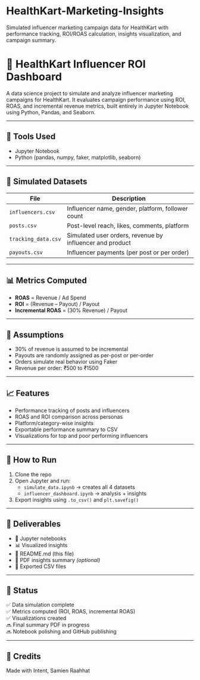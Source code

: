 # HealthKart-Marketing-Insights
Simulated influencer marketing campaign data for HealthKart with performance tracking, ROI/ROAS calculation, insights visualization, and campaign summary.

# 💪 HealthKart Influencer ROI Dashboard

A data science project to simulate and analyze influencer marketing campaigns for HealthKart. It evaluates campaign performance using ROI, ROAS, and incremental revenue metrics, built entirely in Jupyter Notebook using Python, Pandas, and Seaborn.

---

## 🔧 Tools Used
- Jupyter Notebook
- Python (pandas, numpy, faker, matplotlib, seaborn)

---

## 📁 Simulated Datasets
| File              | Description |
|-------------------|-------------|
| `influencers.csv` | Influencer name, gender, platform, follower count |
| `posts.csv`       | Post-level reach, likes, comments, platform |
| `tracking_data.csv` | Simulated user orders, revenue by influencer and product |
| `payouts.csv`     | Influencer payments (per post or per order) |

---

## 📊 Metrics Computed
- **ROAS** = Revenue / Ad Spend
- **ROI** = (Revenue – Payout) / Payout
- **Incremental ROAS** = (30% Revenue) / Payout

---

## 🧠 Assumptions
- 30% of revenue is assumed to be incremental
- Payouts are randomly assigned as per-post or per-order
- Orders simulate real behavior using Faker
- Revenue per order: ₹500 to ₹1500

---

## 📈 Features
- Performance tracking of posts and influencers
- ROAS and ROI comparison across personas
- Platform/category-wise insights
- Exportable performance summary to CSV
- Visualizations for top and poor performing influencers

---

## 🚀 How to Run
1. Clone the repo
2. Open Jupyter and run:
   - `simulate_data.ipynb` → creates all 4 datasets
   - `influencer_dashboard.ipynb` → analysis + insights
3. Export insights using `.to_csv()` and `plt.savefig()`

---

## 📎 Deliverables
- 📓 Jupyter notebooks
- 📊 Visualized insights
- 📄 README.md (this file)
- 🧾 PDF insights summary *(optional)*
- 📁 Exported CSV files

---

## 📌 Status
✅ Data simulation complete  
✅ Metrics computed (ROI, ROAS, incremental ROAS)  
✅ Visualizations created  
🔜 Final summary PDF in progress  
🔜 Notebook polishing and GitHub publishing

---

## 🙌 Credits
Made with Intent, 
Samien Raahhat

